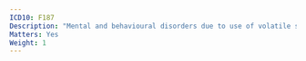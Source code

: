 ```yaml
---
ICD10: F187
Description: "Mental and behavioural disorders due to use of volatile solvents: Residual and late-onset psychotic disorder"
Matters: Yes
Weight: 1
---
```

